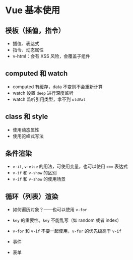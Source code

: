 # Vue 基本使用

## 模板（插值，指令）

- 插值、表达式
- 指令、动态属性
- v-html：会有 XSS 风险，会覆盖子组件

## computed 和 watch

- computed 有缓存，data 不变则不会重新计算
- watch 设置 `deep` 进行深度监听
- watch 监听引用类型，拿不到 `oldVal`

## class 和 style

- 使用动态属性
- 使用驼峰式写法

## 条件渲染

- `v-if`, `v-else` 的用法，可使用变量，也可以使用 `===` 表达式
- `v-if` 和 `v-show` 的区别
- `v-if` 和 `v-show` 的使用场景

## 循环（列表）渲染

- 如何遍历对象？——也可以使用 `v-for`
- `key` 的重要性。`key` 不能乱写（如 random 或者 index）
- `v-for` 和 `v-if` 不要一起使用，`v-for` 的优先级高于 `v-if`

- 事件
- 表单
